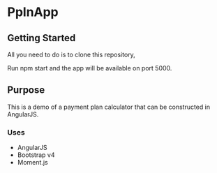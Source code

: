# PplnApp

## Getting Started
All you need to do is to clone this repository,

Run npm start and the app will be available on port 5000.

## Purpose
This is a demo of a payment plan calculator that can be constructed in AngularJS.

### Uses
* AngularJS
* Bootstrap v4
* Moment.js
